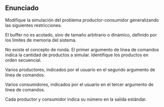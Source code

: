 ## Enunciado 

Modifique la simulación del problema productor-consumidor generalizando las siguientes restricciones.

El buffer no es acotado, sino de tamaño arbitrario o dinámico, definido por los límites de memoria del sistema.

No existe el concepto de ronda. El primer argumento de línea de comandos indica la cantidad de productos a simular. Identifique los productos en orden secuencial.

Varios productores, indicados por el usuario en el segundo argumento de línea de comandos.

Varios consumidores, indicados por el usuario en el tercer argumento de línea de comandos.

Cada productor y consumidor indica su número en la salida estándar.